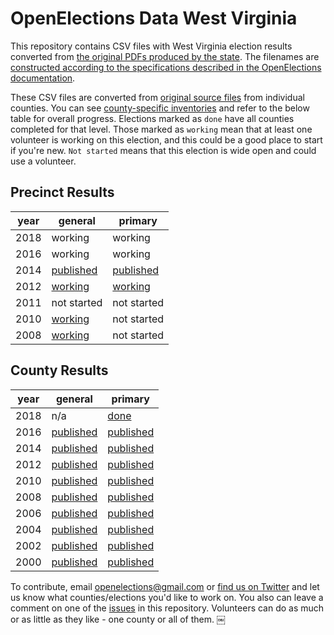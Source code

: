 OpenElections Data West Virginia
=====================

This repository contains CSV files with West Virginia election results converted from [the original PDFs produced by the state](http://www.sos.wv.gov/elections/history/electionreturns/Pages/default.aspx). The filenames are [constructed according to the specifications described in the OpenElections documentation](http://docs.openelections.net/archive-standardization/). 

These CSV files are converted from [original source files](https://github.com/openelections/openelections-sources-wv) from individual counties. You can see [county-specific inventories](https://github.com/openelections/openelections-data-wv/blob/master/county_matrix.csv) and refer to the below table for overall progress. Elections marked as `done` have all counties completed for that level. Those marked as `working` mean that at least one volunteer is working on this election, and this could be a good place to start if you're new. `Not started` means that this election is wide open and could use a volunteer.

## Precinct Results

| year  | general  | primary  |
|---|---|---|
| 2018  | working |  working |
| 2016  | working  |  working |
| 2014 |  [published](https://github.com/openelections/openelections-results-wv/blob/master/raw/20141104__wv__general__precinct__raw.csv) | [published](https://github.com/openelections/openelections-results-wv/blob/master/raw/20140513__wv__primary__precinct__raw.csv)  |
| 2012  |  [working](https://github.com/openelections/openelections-data-wv/issues/12) | [working](https://github.com/openelections/openelections-data-wv/issues/13) |
| 2011  | not started | not started |
| 2010  |  [working](https://github.com/openelections/openelections-data-wv/issues/10) | not started |
| 2008  |  [working](https://github.com/openelections/openelections-data-wv/issues/3) | not started |


## County Results

| year  | general  | primary  |
|---|---|---|
| 2018  | n/a | [done](https://github.com/openelections/openelections-data-wv/blob/master/2018/20180508__wv__primary.csv) |
| 2016  | [published](https://github.com/openelections/openelections-results-wv/blob/master/raw/20161108__wv__general__county__raw.csv)  | [published](https://github.com/openelections/openelections-results-wv/blob/master/raw/20160510__wv__primary__county__raw.csv) |
| 2014  | [published](https://github.com/openelections/openelections-results-wv/blob/master/raw/20141104__wv__general__county__raw.csv)  | [published](https://github.com/openelections/openelections-results-wv/blob/master/raw/20160510__wv__primary__county__raw.csv) |
| 2012  | [published](https://github.com/openelections/openelections-results-wv/blob/master/raw/20121106__wv__general__county__raw.csv) | [published](https://github.com/openelections/openelections-results-wv/blob/master/raw/20120508__wv__primary__county__raw.csv) |
| 2010  | [published](https://github.com/openelections/openelections-results-wv/blob/master/raw/20101102__wv__general__county__raw.csv) | [published](https://github.com/openelections/openelections-results-wv/blob/master/raw/20100511__wv__primary__county__raw.csv) |
| 2008  | [published](https://github.com/openelections/openelections-results-wv/blob/master/raw/20081104__wv__general__county__raw.csv) | [published](https://github.com/openelections/openelections-results-wv/blob/master/raw/20080513__wv__primary__county__raw.csv) |
| 2006  | [published](https://github.com/openelections/openelections-results-wv/blob/master/raw/20061107__wv__general__county__raw.csv) | [published](https://github.com/openelections/openelections-results-wv/blob/master/raw/20060509__wv__primary__county__raw.csv) |
| 2004  | [published](https://github.com/openelections/openelections-results-wv/blob/master/raw/20041102__wv__general__county__raw.csv) | [published](https://github.com/openelections/openelections-results-wv/blob/master/raw/20040511__wv__primary__county__raw.csv) |
| 2002  | [published](https://github.com/openelections/openelections-results-wv/blob/master/raw/20021105__wv__general__county__raw.csv) | [published](https://github.com/openelections/openelections-results-wv/blob/master/raw/20020514__wv__primary__county__raw.csv) |
| 2000  | [published](https://github.com/openelections/openelections-results-wv/blob/master/raw/20001107__wv__general__county__raw.csv) | [published](https://github.com/openelections/openelections-results-wv/blob/master/raw/20000509__wv__primary__county__raw.csv) |

To contribute, email openelections@gmail.com or [find us on Twitter](https://twitter.com/openelex) and let us know what counties/elections you'd like to work on. You also can leave a comment on one of the [issues](https://github.com/openelections/openelections-data-wv/issues) in this repository. Volunteers can do as much or as little as they like - one county or all of them.
￼
